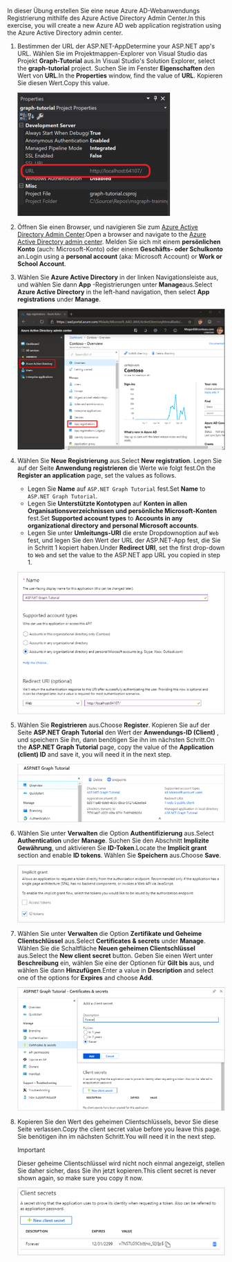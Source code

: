 <!-- markdownlint-disable MD002 MD041 -->

<span data-ttu-id="78133-101">In dieser Übung erstellen Sie eine neue Azure AD-Webanwendungs Registrierung mithilfe des Azure Active Directory Admin Center.</span><span class="sxs-lookup"><span data-stu-id="78133-101">In this exercise, you will create a new Azure AD web application registration using the Azure Active Directory admin center.</span></span>

1. <span data-ttu-id="78133-102">Bestimmen der URL der ASP.NET-App</span><span class="sxs-lookup"><span data-stu-id="78133-102">Determine your ASP.NET app's URL.</span></span> <span data-ttu-id="78133-103">Wählen Sie im Projektmappen-Explorer von Visual Studio das Projekt **Graph-Tutorial** aus.</span><span class="sxs-lookup"><span data-stu-id="78133-103">In Visual Studio's Solution Explorer, select the **graph-tutorial** project.</span></span> <span data-ttu-id="78133-104">Suchen Sie im Fenster **Eigenschaften** den Wert von **URL**.</span><span class="sxs-lookup"><span data-stu-id="78133-104">In the **Properties** window, find the value of **URL**.</span></span> <span data-ttu-id="78133-105">Kopieren Sie diesen Wert.</span><span class="sxs-lookup"><span data-stu-id="78133-105">Copy this value.</span></span>

    ![Screenshot des Eigenschaftenfensters von Visual Studio](./images/vs-project-url.png)

1. <span data-ttu-id="78133-107">Öffnen Sie einen Browser, und navigieren Sie zum [Azure Active Directory Admin Center](https://aad.portal.azure.com).</span><span class="sxs-lookup"><span data-stu-id="78133-107">Open a browser and navigate to the [Azure Active Directory admin center](https://aad.portal.azure.com).</span></span> <span data-ttu-id="78133-108">Melden Sie sich mit einem **persönlichen Konto** (auch: Microsoft-Konto) oder einem **Geschäfts- oder Schulkonto** an.</span><span class="sxs-lookup"><span data-stu-id="78133-108">Login using a **personal account** (aka: Microsoft Account) or **Work or School Account**.</span></span>

1. <span data-ttu-id="78133-109">Wählen Sie **Azure Active Directory** in der linken Navigationsleiste aus, und wählen Sie dann **App** -Registrierungen unter **Manage**aus.</span><span class="sxs-lookup"><span data-stu-id="78133-109">Select **Azure Active Directory** in the left-hand navigation, then select **App registrations** under **Manage**.</span></span>

    ![<span data-ttu-id="78133-110">Screenshot der APP-Registrierungen</span><span class="sxs-lookup"><span data-stu-id="78133-110">A screenshot of the App registrations</span></span> ](./images/aad-portal-app-registrations.png)

1. <span data-ttu-id="78133-111">Wählen Sie **Neue Registrierung** aus.</span><span class="sxs-lookup"><span data-stu-id="78133-111">Select **New registration**.</span></span> <span data-ttu-id="78133-112">Legen Sie auf der Seite **Anwendung registrieren** die Werte wie folgt fest.</span><span class="sxs-lookup"><span data-stu-id="78133-112">On the **Register an application** page, set the values as follows.</span></span>

    - <span data-ttu-id="78133-113">Legen Sie **Name** auf `ASP.NET Graph Tutorial` fest.</span><span class="sxs-lookup"><span data-stu-id="78133-113">Set **Name** to `ASP.NET Graph Tutorial`.</span></span>
    - <span data-ttu-id="78133-114">Legen Sie **Unterstützte Kontotypen** auf **Konten in allen Organisationsverzeichnissen und persönliche Microsoft-Konten** fest.</span><span class="sxs-lookup"><span data-stu-id="78133-114">Set **Supported account types** to **Accounts in any organizational directory and personal Microsoft accounts**.</span></span>
    - <span data-ttu-id="78133-115">Legen Sie unter **Umleitungs-URI** die erste Dropdownoption auf `Web` fest, und legen Sie den Wert der URL der ASP.NET-App fest, die Sie in Schritt 1 kopiert haben.</span><span class="sxs-lookup"><span data-stu-id="78133-115">Under **Redirect URI**, set the first drop-down to `Web` and set the value to the ASP.NET app URL you copied in step 1.</span></span>

    ![Screenshot der Seite "Registrieren einer Anwendung"](./images/aad-register-an-app.png)

1. <span data-ttu-id="78133-117">Wählen Sie **Registrieren** aus.</span><span class="sxs-lookup"><span data-stu-id="78133-117">Choose **Register**.</span></span> <span data-ttu-id="78133-118">Kopieren Sie auf der Seite **ASP.NET Graph Tutorial** den Wert der **Anwendungs-ID (Client)** , und speichern Sie ihn, dann benötigen Sie ihn im nächsten Schritt.</span><span class="sxs-lookup"><span data-stu-id="78133-118">On the **ASP.NET Graph Tutorial** page, copy the value of the **Application (client) ID** and save it, you will need it in the next step.</span></span>

    ![Screenshot der Anwendungs-ID der neuen App-Registrierung](./images/aad-application-id.png)

1. <span data-ttu-id="78133-120">Wählen Sie unter **Verwalten** die Option **Authentifizierung** aus.</span><span class="sxs-lookup"><span data-stu-id="78133-120">Select **Authentication** under **Manage**.</span></span> <span data-ttu-id="78133-121">Suchen Sie den Abschnitt **Implizite Gewährung**, und aktivieren Sie **ID-Token**.</span><span class="sxs-lookup"><span data-stu-id="78133-121">Locate the **Implicit grant** section and enable **ID tokens**.</span></span> <span data-ttu-id="78133-122">Wählen Sie **Speichern** aus.</span><span class="sxs-lookup"><span data-stu-id="78133-122">Choose **Save**.</span></span>

    ![Screenshot des impliziten Grant-Abschnitts](./images/aad-implicit-grant.png)

1. <span data-ttu-id="78133-124">Wählen Sie unter **Verwalten** die Option **Zertifikate und Geheime Clientschlüssel** aus.</span><span class="sxs-lookup"><span data-stu-id="78133-124">Select **Certificates & secrets** under **Manage**.</span></span> <span data-ttu-id="78133-125">Wählen Sie die Schaltfläche **Neuen geheimen Clientschlüssel** aus.</span><span class="sxs-lookup"><span data-stu-id="78133-125">Select the **New client secret** button.</span></span> <span data-ttu-id="78133-126">Geben Sie einen Wert unter **Beschreibung** ein, wählen Sie eine der Optionen für **Gilt bis** aus, und wählen Sie dann **Hinzufügen**.</span><span class="sxs-lookup"><span data-stu-id="78133-126">Enter a value in **Description** and select one of the options for **Expires** and choose **Add**.</span></span>

    ![Screenshot des Dialogfelds zum Hinzufügen eines geheimen Clients](./images/aad-new-client-secret.png)

1. <span data-ttu-id="78133-128">Kopieren Sie den Wert des geheimen Clientschlüssels, bevor Sie diese Seite verlassen.</span><span class="sxs-lookup"><span data-stu-id="78133-128">Copy the client secret value before you leave this page.</span></span> <span data-ttu-id="78133-129">Sie benötigen ihn im nächsten Schritt.</span><span class="sxs-lookup"><span data-stu-id="78133-129">You will need it in the next step.</span></span>

    > [!IMPORTANT]
    > <span data-ttu-id="78133-130">Dieser geheime Clientschlüssel wird nicht noch einmal angezeigt, stellen Sie daher sicher, dass Sie ihn jetzt kopieren.</span><span class="sxs-lookup"><span data-stu-id="78133-130">This client secret is never shown again, so make sure you copy it now.</span></span>

    ![Screenshot des neu hinzugefügten geheimen Clients](./images/aad-copy-client-secret.png)